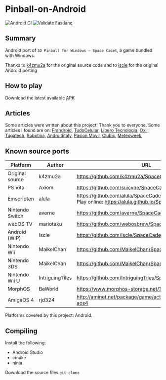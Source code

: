 <!-- markdownlint-disable-file MD033 -->

# Pinball-on-Android
[![Android CI](https://github.com/fexed/Pinball-on-Android/actions/workflows/android.yml/badge.svg)](https://github.com/fexed/Pinball-on-Android/actions/workflows/android.yml)
[![Validate Fastlane](https://github.com/fexed/Pinball-on-Android/actions/workflows/build.yml/badge.svg)](https://github.com/fexed/Pinball-on-Android/actions/workflows/build.yml)
## Summary

Android port of `3D Pinball for Windows – Space Cadet`, a game bundled with Windows.

Thanks to [k4zmu2a](https://github.com/k4zmu2a) for the original source code and to [iscle](https://github.com/Iscle) for the original Android porting

## How to play

Download the latest available [APK](https://github.com/fexed/Pinball-on-Android/releases)

## Articles

Some articles were written about this project! Thank you to everyone. Some articles I found are on: [Frandroid](https://www.frandroid.com/android/applications/1384165_un-developpeur-ressuscite-le-pinball-3d-de-windows-sur-android-voici-comment-y-jouer), [TudoCelular](https://www.tudocelular.com/android/noticias/n192126/windows-xp-jogo-classico-pinball-3d-android.html), [Libero Tecnologia](https://tecnologia.libero.it/uno-studente-italiano-ha-portato-il-flipper-di-windows-su-android-58522), [Oxii](https://www.oxii.vn/tech/tua-game-huyen-thoai-tren-windows-pinball-3d-da-co-phien-ban-tren-android-39480.html), [Tugatech](https://tugatech.com.pt/t46867-space-cadet-do-windows-agora-chega-tambem-ao-android), [Robotina](https://www.robotina.us/entretenimiento/El-Pinball-tiene-una-version-disponible-para-celulares-Android-20220701-0004.html), [Androiditaly](https://www.androiditaly.com/2022/07/02/3d-pinball-space-cadet-arriva-su-android-grazie-ad-un-progetto-amatoriale-tutto-italiano/), [Pasion Movil](https://www.pasionmovil.com/videojuegos-2/3d-pinball-el-clasico-juego-de-windows-xp-llega-a-dispositivos-android/), [Clubic](https://www.clubic.com/pro/entreprises/microsoft/actualite-429654-vous-en-reviez-et-ils-l-ont-fait-3d-pinball-de-windows-obtient-un-portage-sur-android.html), [Meteoweek](https://tech.meteoweek.com/2022/07/10/3d-pinball-non-e-piu-unesclusiva-windows-space-cadet-sara-anche-per-android-grazie-ad-uno-studente/), 

## Known source ports

| Platform           | Author          | URL                                                                                                        |
| ------------------ | --------------- | ---------------------------------------------------------------------------------------------------------- |
| Original source    | k4zmu2a         |<https://github.com/k4zmu2a/SpaceCadetPinball>                                                              |
| PS Vita            | Axiom           | <https://github.com/suicvne/SpaceCadetPinball_Vita>                                                        |
| Emscripten         | alula           | <https://github.com/alula/SpaceCadetPinball> <br> Play online: <https://alula.github.io/SpaceCadetPinball> |
| Nintendo Switch    | averne          | <https://github.com/averne/SpaceCadetPinball-NX>                                                           |
| webOS TV           | mariotaku       | <https://github.com/webosbrew/SpaceCadetPinball>                                                           |
| Android (WIP)      | Iscle           | https://github.com/Iscle/SpaceCadetPinball                                                                 |
| Nintendo Wii       | MaikelChan      | https://github.com/MaikelChan/SpaceCadetPinball                                                            |
| Nintendo 3DS       | MaikelChan      | https://github.com/MaikelChan/SpaceCadetPinball/tree/3ds                                                   |
| Nintendo Wii U     | IntriguingTiles | https://github.com/IntriguingTiles/SpaceCadetPinball-WiiU                                                  |
| MorphOS            | BeWorld         | https://www.morphos-storage.net/?id=1688897                                                                |
| AmigaOS 4          | rjd324          | http://aminet.net/package/game/actio/spacecadetpinball-aos4                                                |

Platforms covered by this project: Android.

## Compiling

Install the following:
- Android Studio
- cmake
- ninja

Download the source files
`git clone `